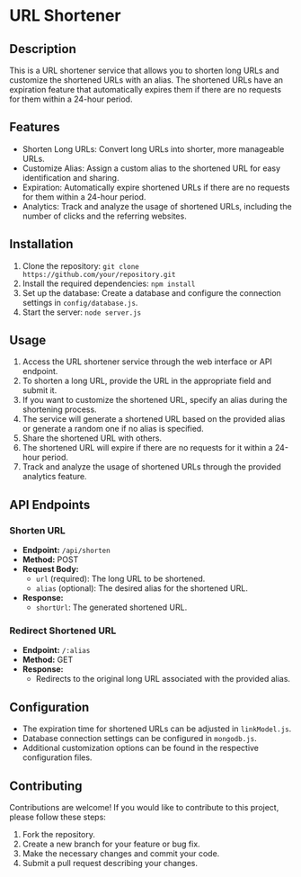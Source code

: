 # URL Shortener

## Description

This is a URL shortener service that allows you to shorten long URLs and customize the shortened URLs with an alias. The shortened URLs have an expiration feature that automatically expires them if there are no requests for them within a 24-hour period.

## Features

- Shorten Long URLs: Convert long URLs into shorter, more manageable URLs.
- Customize Alias: Assign a custom alias to the shortened URL for easy identification and sharing.
- Expiration: Automatically expire shortened URLs if there are no requests for them within a 24-hour period.
- Analytics: Track and analyze the usage of shortened URLs, including the number of clicks and the referring websites.

## Installation

1. Clone the repository: `git clone https://github.com/your/repository.git`
2. Install the required dependencies: `npm install`
3. Set up the database: Create a database and configure the connection settings in `config/database.js`.
4. Start the server: `node server.js`

## Usage

1. Access the URL shortener service through the web interface or API endpoint.
2. To shorten a long URL, provide the URL in the appropriate field and submit it.
3. If you want to customize the shortened URL, specify an alias during the shortening process.
4. The service will generate a shortened URL based on the provided alias or generate a random one if no alias is specified.
5. Share the shortened URL with others.
6. The shortened URL will expire if there are no requests for it within a 24-hour period.
7. Track and analyze the usage of shortened URLs through the provided analytics feature.

## API Endpoints

### Shorten URL

- **Endpoint:** `/api/shorten`
- **Method:** POST
- **Request Body:**
  - `url` (required): The long URL to be shortened.
  - `alias` (optional): The desired alias for the shortened URL.
- **Response:**
  - `shortUrl`: The generated shortened URL.

### Redirect Shortened URL

- **Endpoint:** `/:alias`
- **Method:** GET
- **Response:**
  - Redirects to the original long URL associated with the provided alias.

## Configuration

- The expiration time for shortened URLs can be adjusted in `linkModel.js`.
- Database connection settings can be configured in `mongodb.js`.
- Additional customization options can be found in the respective configuration files.

## Contributing

Contributions are welcome! If you would like to contribute to this project, please follow these steps:

1. Fork the repository.
2. Create a new branch for your feature or bug fix.
3. Make the necessary changes and commit your code.
4. Submit a pull request describing your changes.
